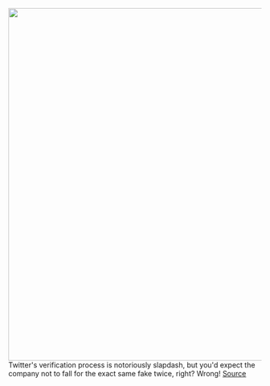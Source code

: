 <img src='https://cdn.vox-cdn.com/thumbor/il6PIrUO_sCCaJWdh2d-00LTvRU=/0x0:1229x810/1200x800/filters:focal(517x307:713x503)/cdn.vox-cdn.com/uploads/chorus_image/image/69667009/Screen_Shot_2021_08_02_at_4.44.08_PM.0.png' width='700px' /><br/>
Twitter's verification process is notoriously slapdash, but you'd expect the company not to fall for the exact same fake twice, right? Wrong!
<a href='https://www.theverge.com/2021/8/2/22605871/twitter-cormac-mccarthy-verified-fake-account'> Source <a/>